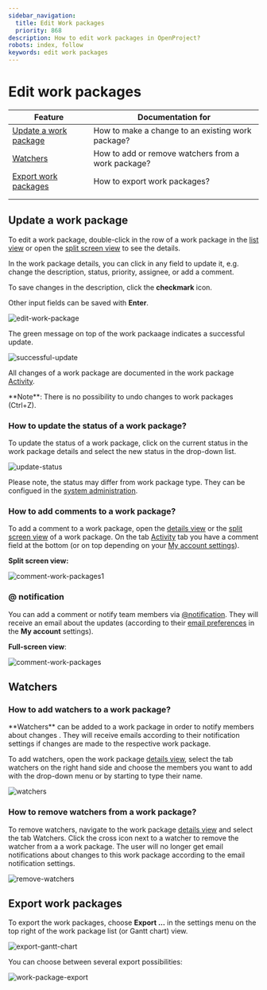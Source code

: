 ```yaml
---
sidebar_navigation:
  title: Edit Work packages
  priority: 868
description: How to edit work packages in OpenProject?
robots: index, follow
keywords: edit work packages
---
```


# Edit work packages

| Feature                                         | Documentation for                                  |
| ----------------------------------------------- | -------------------------------------------------- |
| [Update a work package](#update-a-work-package) | How to make a change to an existing work package?  |
| [Watchers](#watchers)                           | How to add or remove watchers from a work package? |
| [Export work packages](#export-work-packages)   | How to export work packages?                       |
|                                                 |                                                    |
|                                                 |                                                    |

## Update a work package

To edit a work package, double-click in the row of a work package in the [list view](#work-package-list-view) or open the [split screen view](#work-package-split-screen-view) to see the details.

In the work package details, you can click in any field to update it, e.g. change the description, status, priority, assignee, or add a comment. 

To save changes in the description, click the **checkmark** icon.

Other input fields can be saved with **Enter**.

![edit-work-package](edit-work-package-1566546727784.png)

The green message on top of the work packaage indicates a successful update.

![successful-update](1566546959027.png)

All changes of a work package are documented in the work package [Activity](#activity).

<div class="alert alert-info" role="alert">
**Note**: There is no possibility to undo changes to work packages (Ctrl+Z).
</div>


### How to update the status of a work package?

To update the status of a work package, click on the current status in the work package details and select the new status in the drop-down list.

![update-status](1566375642243.png)

Please note, the status may differ from work package type. They can be configued in the [system administration](./system-admin-guide).

### How to add comments to a work package?

To add a comment to a work package, open the [details view](#work-package-full-screen-view) or the [split screen view](#work-package-split-screen-view) of a work package. On the tab [Activity](#activity) tab you have a comment field at the bottom (or on top depending on your [My account settings](#my-account)).

**Split screen view:**

![comment-work-packages1](comment-work-packages1.png)

### @ notification

You can add a comment or notify team members via [@notification](#notification). They will receive an email about the updates (according to their [email preferences](#email-notification) in the **My account** settings).

**Full-screen view**:

![comment-work-packages](comment-work-packages.png)

## Watchers

### How to add watchers to a work package?

<div class="glossary">
**Watchers** can be added to a work package in order to notify members about changes . They will receive emails according to their notification settings if changes are made to the respective work package.

</div>

To add watchers, open the work package [details view](#work-package-full-screen-view), select the tab watchers on the right hand side and choose the members you want to add with the drop-down menu or by starting to type their name.

![watchers](watchers.png)

### How to remove watchers from a work package?

To remove watchers, navigate to the work package [details view](#work-package-full-screen-view) and select the tab Watchers. Click the cross icon next to a watcher to remove the watcher from a a work package. The user will no longer get email notifications about changes to this work package according to the email notification settings.

![remove-watchers](remove-watchers.png)

## Export work packages

To export the work packages, choose **Export ...** in the settings menu on the top right of the work package list (or Gantt chart) view.

 ![export-gantt-chart](export-gantt-chart.png)

You can choose between several export possibilities:

![work-package-export](1567413583391.png)
